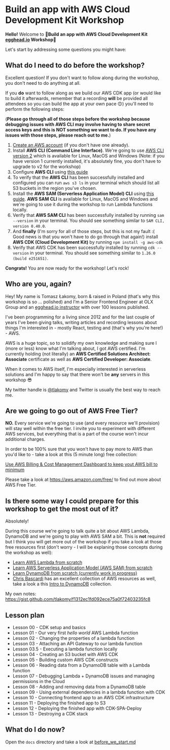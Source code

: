 # Build an app with AWS Cloud Development Kit Workshop

**Hello!** Welcome to 🌟**Build an app with AWS Cloud Development Kit [egghead.io](https://egghead.io/s/km6vr) Workshop**🌟

Let's start by addressing some questions you might have:

## What do I need to do before the workshop?

Excellent question! If you don't want to follow along during the workshop, you don't need to do anything at all.

If you **do** want to follow along as we build our AWS CDK app (or would like to build it afterwards, remember that a recording **will** be provided all attendees so you can build the app at your own pace 😊) you'll need to perform the following steps:

(**Please go through all of those steps before the workshop because debugging issues with AWS CLI may involve having to share secret access keys and this is NOT something we want to do. If you have any issues with those steps, please reach out to me.**)

1. [Create an AWS account](https://portal.aws.amazon.com/gp/aws/developer/registration/index.html?refid=em_127222) (if you don't have one already).
2. Install **AWS CLI (Command Line Interface)**. We're going to use [AWS CLI version 2](https://docs.aws.amazon.com/cli/latest/userguide/install-cliv2.html) which is available for Linux, MacOS and Windows (Note: if you have version 1 currently installed, it's absolutely fine, you don't have to upgrade to v2 for the workshop)
3. Configure **AWS CLI** using [this guide](https://docs.aws.amazon.com/cli/latest/userguide/cli-chap-configure.html)
4. To verify that the **AWS CLI** has been successfully installed and configured you can run `aws s3 ls` in your terminal which should list all S3 buckets in the region you've chosen.
5. Install the **AWS SAM (Serverless Application Model) CLI** using [this guide](https://docs.aws.amazon.com/serverless-application-model/latest/developerguide/serverless-sam-cli-install.html). **AWS SAM CLI** is available for Linux, MacOS and Windows and we're going to use it during the workshop to run Lambda functions locally.
6. Verify that **AWS SAM CLI** has been successfully installed by running `sam --version` in your terminal. You should see something similar to `SAM CLI, version 0.40.0`.
7. And **finally** (I'm sorry for all of those steps, but this is not my fault :( Good news is that you won't have to do go through that again!) install **AWS CDK (Cloud Development Kit)** by running `npm install -g aws-cdk`
8. Verify that AWS CDK has been successfully installed by running `cdk --version` in your terminal. You should see something similar to `1.26.0 (build e251651)`.

**Congrats!** You are now ready for the workshop! Let's rock!

## Who are you, again?

Hey! My name is Tomasz Łakomy, born & raised in Poland (that's why this workshop is so ... polished) and I'm a Senior Frontend Engineer at OLX Group and an [egghead.io instructor](https://egghead.io/s/km6vr) with over 100 lessons published.

I've been programming for a living since 2012 and for the last couple of years I've been giving talks, writing articles and recording lessons about things I'm interested in - mostly React, testing and (that's why you're here!) - AWS.

AWS is a huge topic, so to solidify my own knowledge and making sure I (more or less) know what I'm talking about, I got AWS certified. I'm currently holding (not literally) an **AWS Certified Solutions Architect: Associate** certificate as well as **AWS Certified Developer: Associate**.

When it comes to AWS itself, I'm especially interested in serverless solutions and I'm happy to say that there won't be **any** servers in this workshop 😎

My twitter handle is [@tlakomy](https://twitter.com/tlakomy) and Twitter is usually the best way to reach me.

## Are we going to go out of AWS Free Tier?

**NO.** Every service we're going to use (and every resource we'll provision) will stay well within the free tier. I invite you to experiment with different AWS services, but everything that is a part of the course won't incur additional charges.

In order to be 100% sure that you won't have to pay more to AWS than you'd like to - take a look at this (5 minute long) free collection:

[Use AWS Billing & Cost Management Dashboard to keep yout AWS bill to minimum](https://egghead.io/playlists/use-aws-billing-cost-management-dashboard-to-keep-your-aws-bill-to-minimum-ff0f?af=6p5abz)

Please take a look at https://aws.amazon.com/free/ to find out more about AWS Free Tier.

## Is there some way I could prepare for this workshop to get the most out of it?

Absolutely!

During this course we're going to talk quite a bit about AWS Lambda, DynamoDB and we're going to play with AWS SAM a bit. This is **not** required but I think you will get more out of the workshop if you take a look at those free resources first (don't worry - I will be explaning those concepts during the workshop as well):

- [Learn AWS Lambda from scratch](https://egghead.io/playlists/learn-aws-lambda-from-scratch-d29d?af=6p5abz)
- [Learn AWS Serverless Application Model (AWS SAM) from scratch](https://egghead.io/playlists/learn-aws-serverless-application-model-aws-sam-framework-from-scratch-baf9?af=6p5abz)
- [Learn DynamoDB from scratch (currently work in progress)](https://egghead.io/playlists/learn-aws-dynamodb-from-scratch-21c3?af=6p5abz)
- [Chris Bascardi](https://egghead.io/instructors/chris-biscardi?af=6p5abz) has an excellent collection of AWS resources as well, take a look a this [Intro to DynamoDB](https://egghead.io/playlists/intro-to-dynamodb-f35a?af=6p5abz) collection.

My own notes: https://gist.github.com/tlakomy/f1312ec1fd092ece75a0f72403235fc8

## Lesson plan

- Lesson 00 - CDK setup and basics
- Lesson 01 - Our very first _hello world_ AWS Lambda function
- Lesson 02 - Changing the properties of a lambda function
- Lesson 03 - Attaching an API Gateway to our lambda function
- Lesson 03.5 - Executing a lambda function locally
- Lesson 04 - Creating an S3 bucket with AWS CDK
- Lesson 05 - Building custom AWS CDK constructs
- Lesson 06 - Reading data from a DynamoDB table with a Lambda function
- Lesson 07 - Debugging Lambda + DynamoDB issues and managing permissions in the Cloud
- Lesson 08 - Adding and removing data from a DynamoDB table
- Lesson 09 - Using external dependencies in a lambda function with CDK
- Lesson 10 - Connecting frontend app to an AWS CDK infrastructure
- Lesson 11 - Deploying the finished app to S3
- Lesson 12 - Deploying the finished app with CDK-SPA-Deploy
- Lesson 13 - Destroying a CDK stack

## What do I do now?

Open the `docs` directory and take a look at [before_we_start.md](docs/before_we_start.md)
